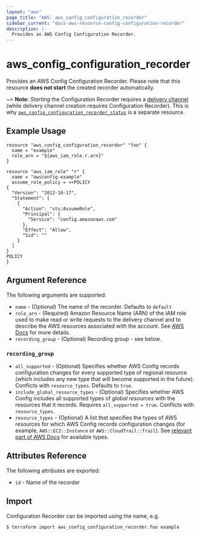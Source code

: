 ```yaml
---
layout: "aws"
page_title: "AWS: aws_config_configuration_recorder"
sidebar_current: "docs-aws-resource-config-configuration-recorder"
description: |-
  Provides an AWS Config Configuration Recorder.
---
```


# aws\_config\_configuration\_recorder

Provides an AWS Config Configuration Recorder. Please note that this resource **does not start** the created recorder automatically.

~> **Note:** _Starting_ the Configuration Recorder requires a [delivery channel](/docs/providers/aws/r/config_delivery_channel.html) (while delivery channel creation requires Configuration Recorder). This is why [`aws_config_configuration_recorder_status`](/docs/providers/aws/r/config_configuration_recorder_status.html) is a separate resource.

## Example Usage

```
resource "aws_config_configuration_recorder" "foo" {
  name = "example"
  role_arn = "${aws_iam_role.r.arn}"
}

resource "aws_iam_role" "r" {
  name = "awsconfig-example"
  assume_role_policy = <<POLICY
{
  "Version": "2012-10-17",
  "Statement": [
    {
      "Action": "sts:AssumeRole",
      "Principal": {
        "Service": "config.amazonaws.com"
      },
      "Effect": "Allow",
      "Sid": ""
    }
  ]
}
POLICY
}
```

## Argument Reference

The following arguments are supported:

* `name` - (Optional) The name of the recorder. Defaults to `default`
* `role_arn` - (Required) Amazon Resource Name (ARN) of the IAM role
	used to make read or write requests to the delivery channel and to describe the AWS resources associated with the account.
	See [AWS Docs](http://docs.aws.amazon.com/config/latest/developerguide/iamrole-permissions.html) for more details.
* `recording_group` - (Optional) Recording group - see below.

### `recording_group`

* `all_supported` - (Optional) Specifies whether AWS Config records configuration changes
	for every supported type of regional resource (which includes any new type that will become supported in the future).
	Conflicts with `resource_types`. Defaults to `true`.
* `include_global_resource_types` - (Optional) Specifies whether AWS Config includes all supported types of *global resources*
	with the resources that it records. Requires `all_supported = true`. Conflicts with `resource_types`.
* `resource_types` - (Optional) A list that specifies the types of AWS resources for which
	AWS Config records configuration changes (for example, `AWS::EC2::Instance` or `AWS::CloudTrail::Trail`).
  See [relevant part of AWS Docs](http://docs.aws.amazon.com/config/latest/APIReference/API_ResourceIdentifier.html#config-Type-ResourceIdentifier-resourceType) for available types.

## Attributes Reference

The following attributes are exported:

* `id` - Name of the recorder

## Import

Configuration Recorder can be imported using the name, e.g.

```
$ terraform import aws_config_configuration_recorder.foo example
```

